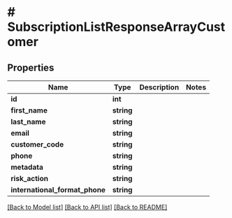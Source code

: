 # # SubscriptionListResponseArrayCustomer

## Properties

Name | Type | Description | Notes
------------ | ------------- | ------------- | -------------
**id** | **int** |  |
**first_name** | **string** |  |
**last_name** | **string** |  |
**email** | **string** |  |
**customer_code** | **string** |  |
**phone** | **string** |  |
**metadata** | **string** |  |
**risk_action** | **string** |  |
**international_format_phone** | **string** |  |

[[Back to Model list]](../../README.md#models) [[Back to API list]](../../README.md#endpoints) [[Back to README]](../../README.md)
